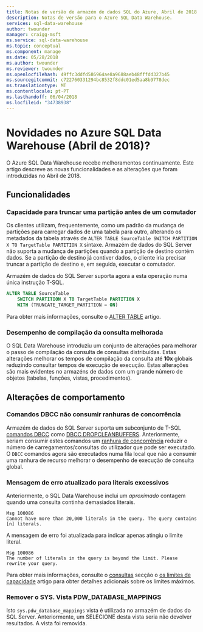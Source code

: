 ```yaml
---
title: Notas de versão de armazém de dados SQL do Azure, Abril de 2018 | Microsoft Docs
description: Notas de versão para o Azure SQL Data Warehouse.
services: sql-data-warehouse
author: twounder
manager: craigg-msft
ms.service: sql-data-warehouse
ms.topic: conceptual
ms.component: manage
ms.date: 05/28/2018
ms.author: twounder
ms.reviewer: twounder
ms.openlocfilehash: 49ffc3ddfd586964ae8a9688aeb48fffdd327b45
ms.sourcegitcommit: c722760331294bc8532f8ddc01ed5aa8b9778dec
ms.translationtype: MT
ms.contentlocale: pt-PT
ms.lasthandoff: 06/04/2018
ms.locfileid: "34738938"
---
```

# <a name="whats-new-in-azure-sql-data-warehouse-april-2018"></a>Novidades no Azure SQL Data Warehouse (Abril de 2018)?
O Azure SQL Data Warehouse recebe melhoramentos continuamente. Este artigo descreve as novas funcionalidades e as alterações que foram introduzidas no Abril de 2018.

## <a name="features"></a>Funcionalidades

### <a name="ability-to-truncate-a-partition-before-a-switch"></a>Capacidade para truncar uma partição antes de um comutador
Os clientes utilizam, frequentemente, como um padrão da mudança de partições para carregar dados de uma tabela para outro, alterando os metadados da tabela através de `ALTER TABLE SourceTable SWITCH PARTITION X TO TargetTable PARTITION X` sintaxe. Armazém de dados do SQL Server não suporta a mudança de partições quando a partição de destino contém dados. Se a partição de destino já contiver dados, o cliente iria precisar truncar a partição de destino e, em seguida, executar o comutador.

Armazém de dados do SQL Server suporta agora a esta operação numa única instrução T-SQL.

```sql
ALTER TABLE SourceTable 
    SWITCH PARTITION X TO TargetTable PARTITION X
    WITH (TRUNCATE_TARGET_PARTITION = ON)
```
Para obter mais informações, consulte o [ALTER TABLE](https://docs.microsoft.com/sql/t-sql/statements/alter-table-transact-sql) artigo.

### <a name="improved-query-compilation-performance"></a>Desempenho de compilação da consulta melhorada
O SQL Data Warehouse introduziu um conjunto de alterações para melhorar o passo de compilação da consulta de consultas distribuídas. Estas alterações melhorar os tempos de compilação da consulta até **10x** globais reduzindo consultar tempos de execução de execução. Estas alterações são mais evidentes no armazéns de dados com um grande número de objetos (tabelas, funções, vistas, procedimentos).

## <a name="behavior-changes"></a>Alterações de comportamento

### <a name="dbcc-commands-do-not-consume-concurrency-slots"></a>Comandos DBCC não consumir ranhuras de concorrência
Armazém de dados do SQL Server suporta um subconjunto de T-SQL [comandos DBCC](https://docs.microsoft.com/sql/t-sql/database-console-commands/dbcc-transact-sql) como [DBCC DROPCLEANBUFFERS](https://docs.microsoft.com/sql/t-sql/database-console-commands/dbcc-dropcleanbuffers-transact-sql). Anteriormente, seriam consumir estes comandos um [ranhura de concorrência](https://docs.microsoft.com/azure/sql-data-warehouse/resource-classes-for-workload-management#concurrency-slots) reduzir o número de carregamentos/consultas do utilizador que pode ser executado. O `DBCC` comandos agora são executados numa fila local que não a consumir uma ranhura de recurso melhorar o desempenho de execução de consulta global.

### <a name="updated-error-message-for-excessive-literals"></a>Mensagem de erro atualizado para literais excessivos
Anteriormente, o SQL Data Warehouse inclui um *aproximado* contagem quando uma consulta continha demasiados literais.
```
Msg 100086
Cannot have more than 20,000 literals in the query. The query contains [n] literals.
```

A mensagem de erro foi atualizada para indicar apenas atingiu o limite literal.
```
Msg 100086
The number of literals in the query is beyond the limit. Please rewrite your query.
```

Para obter mais informações, consulte o [consultas](https://docs.microsoft.com/azure/sql-data-warehouse/sql-data-warehouse-service-capacity-limits#queries) secção o [os limites de capacidade](https://docs.microsoft.com/azure/sql-data-warehouse/sql-data-warehouse-service-capacity-limits) artigo para obter detalhes adicionais sobre os limites máximos.

### <a name="removed-the-syspdwdatabasemappings-view"></a>Remover o SYS. Vista PDW_DATABASE_MAPPINGS
Isto `sys.pdw_database_mappings` vista é utilizada no armazém de dados do SQL Server. Anteriormente, um SELECIONE desta vista seria não devolver resultados. A vista foi removida. 